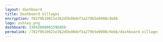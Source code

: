 ```yaml
---
layout: dashboard
title: Dashboard Villages
encryption: 782f9b10621e362d5bd0def3a279b5e0908c9ebb
logo: ashley.png
dashboard: 33042000001596869
permalink: /782f9b10621e362d5bd0def3a279b5e0908c9ebb/dashboard-villages/
---
```

